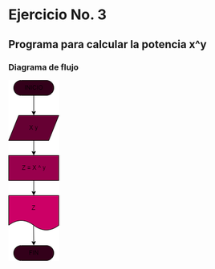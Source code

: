 # Ejercicio No. 3

## Programa para calcular la potencia x^y

### Diagrama de flujo
![Diagrama de flujo](Diagrama.png "Diagrama de flujo")